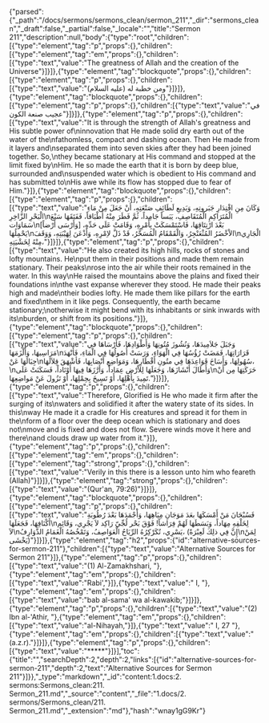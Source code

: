 {"parsed":{"_path":"/docs/sermons/sermons_clean/sermon_211","_dir":"sermons_clean","_draft":false,"_partial":false,"_locale":"","title":"Sermon 211","description":null,"body":{"type":"root","children":[{"type":"element","tag":"p","props":{},"children":[{"type":"element","tag":"em","props":{},"children":[{"type":"text","value":"The greatness of Allah and the creation of the Universe"}]}]},{"type":"element","tag":"blockquote","props":{},"children":[{"type":"element","tag":"p","props":{},"children":[{"type":"text","value":"ومن خطبة له (عليه السلام)"}]}]},{"type":"element","tag":"blockquote","props":{},"children":[{"type":"element","tag":"p","props":{},"children":[{"type":"text","value":"في عجيب صنعة الكون"}]}]},{"type":"element","tag":"p","props":{},"children":[{"type":"text","value":"It is through the strength of Allah's greatness and His subtle power of\ninnovation that He made solid dry earth out of the water of the\nfathomless, compact and dashing ocean. Then He made from it layers and\nseparated them into seven skies after they had been joined together. So,\nthey became stationary at His command and stopped at the limit fixed by\nHim. He so made the earth that it is born by deep blue, surrounded and\nsuspended water which is obedient to His command and has submitted to\nHis awe while its flow has stopped due to fear of Him."}]},{"type":"element","tag":"blockquote","props":{},"children":[{"type":"element","tag":"p","props":{},"children":[{"type":"text","value":"وَكَانَ مِنِ اقْتِدَارِ جَبَروتِهِ، وَبَدِيعِ لَطَائِفِ صَنْعَتِهِ، أَنْ جَعَلَ مِنْ مَاءِ الْبَحْرِ الزَّاخِرِ\nالْمُتَرَاكِمِ الْمُتَقَاصِفِ، يَبَساً جَامِداً، ثُمَّ فَطَرَ مِنْهُ أَطْبَاقاً، فَفَتَقَهَا سَبْعَ سَمَاوَات\nبَعْدَ ارْتِتَاقِهَا، فَاسْتَمْسَكَتْ بِأَمْرِهِ، وَقَامَتْ عَلَى حَدِّهِ، [وَأَرْسَى أَرْضاً] يَحْمِلُهَا\nالاْخْضَرُ المُثْعَنْجِرُ، وَالْقَمْقَامُ الْمُسَخَّرُ، قَدْ ذَلَّ لاِمْرِهِ، وَأَذْعَنَ لِهَيْبَتِهِ، وَوَقَفَ\nالْجَارِي مِنْهُ لِخَشْيَتِهِ،"}]}]},{"type":"element","tag":"p","props":{},"children":[{"type":"text","value":"He also created its high hills, rocks of stones and lofty mountains. He\nput them in their positions and made them remain stationary. Their peaks\nrose into the air while their roots remained in the water. In this way\nHe raised the mountains above the plains and fixed their foundations in\nthe vast expanse wherever they stood. He made their peaks high and made\ntheir bodies lofty. He made them like pillars for the earth and fixed\nthem in it like pegs. Consequently, the earth became stationary;\notherwise it might bend with its inhabitants or sink inwards with its\nburden, or shift from its positions."}]},{"type":"element","tag":"blockquote","props":{},"children":[{"type":"element","tag":"p","props":{},"children":[{"type":"text","value":"وَجَبَلَ جَلاَمِيدَهَا، وَنُشُوزَ مُتُونِهَا وَأَطْوَادِهَا، فَأَرْسَاهَا في مَرَاسِيهَا، وَأَلْزَمَهَا\nقَرَارَاتِهَا، فَمَضَتْ رُؤُسُهَا فِي الْهَوَاءِ، وَرَسَتْ أُصُولُهَا فِي الْمَاءِ، فَأَنْهَدَ جِبَالَهَا عَنْ\nسُهُولِهَا، وَأَسَاخَ قَوَاعِدَهَا فِي متُونِ أَقْطَارِهَا، وَمَوَاضِعِ أَنْصَابِهَا، فَأشْهَقَ قِلاَلَهَا،\nوَأَطَالَ أَنْشَازَهَا، وَجَعَلَهَا لِلاْرْضِ عِمَاداً، وَأَرَّزَهَا فِيهَا أَوْتَاداً، فَسَكَنَتْ عَلَى\nحَرَكَتِهَا مِن أَنْ تَمِيدَ بِأَهْلِهَا، أَوْ تَسِيخَ بِحِمْلِهَا، أَوْ تَزُولَ عَنْ مَواضِعِهَا."}]}]},{"type":"element","tag":"p","props":{},"children":[{"type":"text","value":"Therefore, Glorified is He who made it firm after the surging of its\nwaters and solidified it after the watery state of its sides. In this\nway He made it a cradle for His creatures and spread it for them in the\nform of a floor over the deep ocean which is stationary and does not\nmove and is fixed and does not flow. Severe winds move it here and there\nand clouds draw up water from it."}]},{"type":"element","tag":"p","props":{},"children":[{"type":"element","tag":"em","props":{},"children":[{"type":"element","tag":"strong","props":{},"children":[{"type":"text","value":"Verily in this there is a lesson unto him who feareth (Allah)"}]}]},{"type":"element","tag":"strong","props":{},"children":[{"type":"text","value":"(Qur'an, 79:26)"}]}]},{"type":"element","tag":"blockquote","props":{},"children":[{"type":"element","tag":"p","props":{},"children":[{"type":"text","value":"فَسُبْحَانَ مَنْ أَمْسَكَهَا بعَدَ مَوَجَانِ مِيَاهِهَا، وَأَجْمَدَهَا بَعْدَ رُطُوبَةِ أَكْنَافِهَا، فَجَعَلَهَا\nلِخَلْقِهِ مِهَاداً، وَبَسَطَهَا لَهُمْ فِرَاشاً! فَوْقَ بَحْر لُجِّيّ رَاكِد لاَ يَجْرِي، وَقَائِم لاَ\nيَسْرِي، تُكَرْكِرُهُ الرِّيَاحُ الْعَوَاصِفُ، وَتَمْخُصُهُ الْغَمَامُ الذَّوَارِفُ، (إِنَّ فِي ذلِكَ لَعِبْرَةً\nلِمَنْ يَخْشَى)"}]}]},{"type":"element","tag":"h2","props":{"id":"alternative-sources-for-sermon-211"},"children":[{"type":"text","value":"Alternative Sources for Sermon 211"}]},{"type":"element","tag":"p","props":{},"children":[{"type":"text","value":"(1) Al-Zamakhshari, "},{"type":"element","tag":"em","props":{},"children":[{"type":"text","value":"Rabi',"}]},{"type":"text","value":" I, "},{"type":"element","tag":"em","props":{},"children":[{"type":"text","value":"bab al-sama' wa al-kawakib;"}]}]},{"type":"element","tag":"p","props":{},"children":[{"type":"text","value":"(2) Ibn al-'Athir, "},{"type":"element","tag":"em","props":{},"children":[{"type":"text","value":"al-Nihayah,"}]},{"type":"text","value":" I, 27 "},{"type":"element","tag":"em","props":{},"children":[{"type":"text","value":"(a.z.r)."}]}]},{"type":"element","tag":"p","props":{},"children":[{"type":"text","value":"*****"}]}],"toc":{"title":"","searchDepth":2,"depth":2,"links":[{"id":"alternative-sources-for-sermon-211","depth":2,"text":"Alternative Sources for Sermon 211"}]}},"_type":"markdown","_id":"content:1.docs:2. sermons:Sermons_clean:211. Sermon_211.md","_source":"content","_file":"1.docs/2. sermons/Sermons_clean/211. Sermon_211.md","_extension":"md"},"hash":"wnay1gG9Kr"}